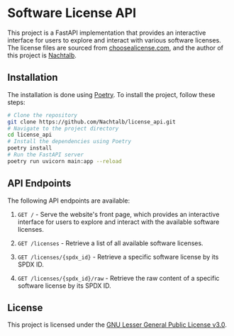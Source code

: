 # Software License API

This project is a FastAPI implementation that provides an interactive interface
for users to explore and interact with various software licenses. The license
files are sourced from
[choosealicense.com](https://github.com/github/choosealicense.com), and the
author of this project is [Nachtalb](https://github.com/Nachtalb).

## Installation

The installation is done using [Poetry](https://python-poetry.org/). To install
the project, follow these steps:

```bash
# Clone the repository
git clone https://github.com/Nachtalb/license_api.git
# Navigate to the project directory
cd license_api
# Install the dependencies using Poetry
poetry install
# Run the FastAPI server
poetry run uvicorn main:app --reload
```

## API Endpoints

The following API endpoints are available:

1. `GET /` - Serve the website's front page, which provides an interactive
   interface for users to explore and interact with the available software
   licenses.

2. `GET /licenses` - Retrieve a list of all available software licenses.

3. `GET /licenses/{spdx_id}` - Retrieve a specific software license by its SPDX
   ID.

4. `GET /licenses/{spdx_id}/raw` - Retrieve the raw content of a specific
   software license by its SPDX ID.

## License

This project is licensed under the
[GNU Lesser General Public License v3.0](https://www.gnu.org/licenses/lgpl-3.0.en.html).

